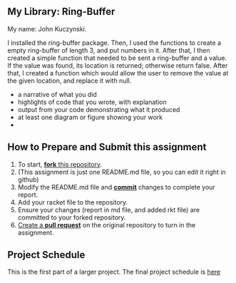 ## My Library: Ring-Buffer
My name: John Kuczynski.

I installed the ring-buffer package. Then, I used the functions to create a empty ring-buffer of length 3, and put numbers in it. After that, I then created a simple function that needed to be sent a ring-buffer and a value. If the value was found, its location is returned; otherwise return false. After that, I created a function which would allow the user to remove the value at the given location, and replace it with null. 

* a narrative of what you did
* highlights of code that you wrote, with explanation
* output from your code demonstrating what it produced
* at least one diagram or figure showing your work
* 


## How to Prepare and Submit this assignment

1. To start, [**fork** this repository][forking]. 
  2. (This assignment is just one README.md file, so you can edit it right in github)
1. Modify the README.md file and [**commit**][ref-commit] changes to complete your report.
1. Add your racket file to the repository. 
1. Ensure your changes (report in md file, and added rkt file) are committed to your forked repository.
1. [Create a **pull request**][pull-request] on the original repository to turn in the assignment.

## Project Schedule
This is the first part of a larger project. The final project schedule is [here][schedule]

<!-- Links -->
[schedule]: https://github.com/oplS16projects/FP-Schedule
[markdown]: https://help.github.com/articles/markdown-basics/
[forking]: https://guides.github.com/activities/forking/
[ref-clone]: http://gitref.org/creating/#clone
[ref-commit]: http://gitref.org/basic/#commit
[ref-push]: http://gitref.org/remotes/#push
[pull-request]: https://help.github.com/articles/creating-a-pull-request
